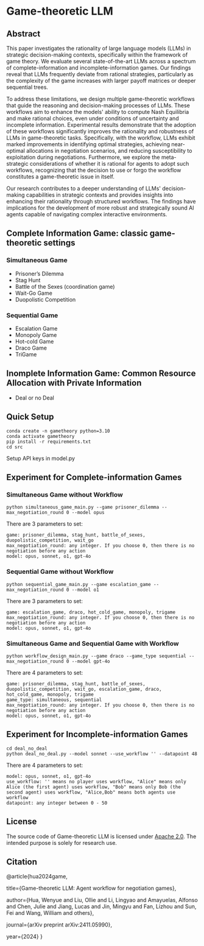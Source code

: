 # Game-theoretic LLM


## Abstract

This paper investigates the rationality of large language models (LLMs) in strategic decision-making contexts, specifically within the framework of game theory. We evaluate several state-of-the-art LLMs across a spectrum of complete-information and incomplete-information games. Our findings reveal that LLMs frequently deviate from rational strategies, particularly as the complexity of the game increases with larger payoff matrices or deeper sequential trees. 

To address these limitations, we design multiple game-theoretic workflows that guide the reasoning and decision-making processes of LLMs. These workflows aim to enhance the models' ability to compute Nash Equilibria and make rational choices, even under conditions of uncertainty and incomplete information. Experimental results demonstrate that the adoption of these workflows significantly improves the rationality and robustness of LLMs in game-theoretic tasks. Specifically, with the workflow, LLMs exhibit marked improvements in identifying optimal strategies, achieving near-optimal allocations in negotiation scenarios, and reducing susceptibility to exploitation during negotiations. Furthermore, we explore the meta-strategic considerations of whether it is rational for agents to adopt such workflows, recognizing that the decision to use or forgo the workflow constitutes a game-theoretic issue in itself. 

Our research contributes to a deeper understanding of LLMs' decision-making capabilities in strategic contexts and provides insights into enhancing their rationality through structured workflows. The findings have implications for the development of more robust and strategically sound AI agents capable of navigating complex interactive environments.

## Complete Information Game: classic game-theoretic settings
### Simultaneous Game

- Prisoner’s Dilemma
- Stag Hunt
- Battle of the Sexes (coordination game)
- Wait-Go Game
- Duopolistic Competition

### Sequential Game
- Escalation Game
- Monopoly Game
- Hot-cold Game
- Draco Game
- TriGame

## Inomplete Information Game: Common Resource Allocation with Private Information

- Deal or no Deal

  
## Quick Setup
```
conda create -n gametheory python=3.10
conda activate gametheory
pip install -r requirements.txt
cd src
```
Setup API keys in model.py

## Experiment for Complete-information Games

### Simultaneous Game without Workflow
```
python simultaneous_game_main.py --game prisoner_dilemma --max_negotiation_round 0 --model opus
```
There are 3 parameters to set:
```
game: prisoner_dilemma, stag_hunt, battle_of_sexes, duopolistic_competition, wait_go
max_negotiation_round: any integer. If you choose 0, then there is no negotiation before any action
model: opus, sonnet, o1, gpt-4o
```

### Sequential Game without Workflow
```
python sequential_game_main.py --game escalation_game --max_negotiation_round 0 --model o1
```
There are 3 parameters to set:
```
game: escalation_game, draco, hot_cold_game, monopoly, trigame
max_negotiation_round: any integer. If you choose 0, then there is no negotiation before any action
model: opus, sonnet, o1, gpt-4o
```

### Simultaneous Game and Sequential Game with Workflow
```
python workflow_design_main.py --game draco --game_type sequential --max_negotiation_round 0 --model gpt-4o
```
There are 4 parameters to set:
```
game: prisoner_dilemma, stag_hunt, battle_of_sexes, duopolistic_competition, wait_go, escalation_game, draco, hot_cold_game, monopoly, trigame
game_type: simultaneous, sequential
max_negotiation_round: any integer. If you choose 0, then there is no negotiation before any action
model: opus, sonnet, o1, gpt-4o
```

## Experiment for Incomplete-information Games
```
cd deal_no_deal
python deal_no_deal.py --model sonnet --use_workflow '' --datapoint 48
```
There are 4 parameters to set:
```
model: opus, sonnet, o1, gpt-4o
use_workflow: '' means no player uses workflow, "Alice" means only Alice (the first agent) uses workflow, "Bob" means only Bob (the second agent) uses workflow, "Alice,Bob" means both agents use workflow
datapoint: any integer between 0 - 50
```

## License
The source code of Game-theoretic LLM is licensed under [Apache 2.0](https://github.com/tatsu-lab/stanford_alpaca/blob/main/LICENSE). The intended purpose is solely for research use.

## Citation
@article{hua2024game,

  title={Game-theoretic LLM: Agent workflow for negotiation games},

  author={Hua, Wenyue and Liu, Ollie and Li, Lingyao and Amayuelas, Alfonso and Chen, Julie and Jiang, Lucas and Jin, Mingyu and Fan, Lizhou and Sun, Fei and Wang, William and others},

  journal={arXiv preprint arXiv:2411.05990},

  year={2024}
}
